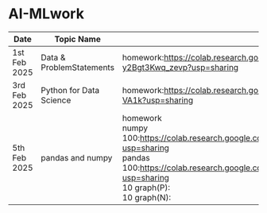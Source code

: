# AI-MLwork

| Date| Topic Name | Learning |
|-----|------------|----------|
|1st Feb 2025|Data & ProblemStatements |homework:https://colab.research.google.com/drive/1GC9Ty-RC3E5LZy09c-y2Bgt3Kwq_zevp?usp=sharing |
|3rd Feb 2025|Python for Data Science | homework:https://colab.research.google.com/drive/19MDnhNGlgdGGNlis44TdRuMVFXF-VA1k?usp=sharing|
|5th Feb 2025| pandas and numpy|homework <br> numpy 100:https://colab.research.google.com/drive/1FZbVTK8nMOZq3CPswFWkivKdKOt_MEFO?usp=sharing <br>pandas 100:https://colab.research.google.com/drive/1fofj2DiW2LHNSFusCw0KAnReU1krU8H4?usp=sharing <br>10 graph(P): <br>10 graph(N):|
